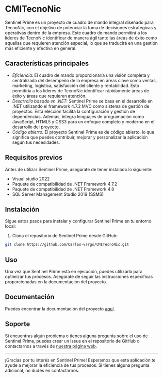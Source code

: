 # CMITecnoNic

Sentinel Prime es un proyecto de cuadro de mando integral diseñado para TecnoNic, con el objetivo de potenciar la toma de decisiones estratégicas y operativas dentro de la empresa. Este cuadro de mando permitirá a los líderes de TecnoNic identificar de manera ágil tanto las áreas de éxito como aquellas que requieren atención especial, lo que se traducirá en una gestión más eficiente y efectiva en general.

## Características principales

- *Eficiencia:*  El cuadro de mando proporcionaría una visión completa y centralizada del desempeño de la empresa en áreas clave como ventas, marketing, logística, satisfacción del cliente y rentabilidad. Esto permitiría a los líderes de TecnoNic identificar rápidamente áreas de éxito y áreas que requieren atención.
- *Desarrollo basado en .NET:* Sentinel Prime se basa en el desarrollo en .NET utilizando el framework 4.7.2 MVC como sistema de gestión de proyectos. Esta elección facilita la configuración y gestión de dependencias. Además, integra lenguajes de programación como JavaScript, HTML5 y CSS3 para un enfoque completo y moderno en el desarrollo del proyecto.
- *Código abierto:* El proyecto Sentinel Prime es de código abierto, lo que significa que puedes contribuir, mejorar y personalizar la aplicación según tus necesidades.

## Requisitos previos

Antes de utilizar Sentinel Prime, asegúrate de tener instalado lo siguiente:

- Visual studio 2022
- Paquete de compatibilidad de .NET Framework 4.7.2
- Paquete de compatibilidad de .NET Framework 4.8
- SQL Server Management Studio 2019 (SSMS) 

## Instalación

Sigue estos pasos para instalar y configurar Sentinel Prime en tu entorno local:

1. Clona el repositorio de Sentinel Prime desde GitHub:

```bash
git clone https://github.com/Carlos-vargs/CMITecnoNic.git
```

## Uso

Una vez que Sentinel Prime está en ejecución, puedes utilizarlo para optimizar tus procesos. Asegúrate de seguir las instrucciones específicas proporcionadas en la documentación del proyecto.

## Documentación

Puedes encontrar la documentación del proyecto [aquí](https://unanmanagua-my.sharepoint.com/:f:/g/personal/jocsan_mejia22041899_estu_unan_edu_ni/EjcfnYAzr3FLleW7nGRGODUBpXgyzJoVTimRNb8_ZLKv0Q?e=8Kt07G).


## Soporte

Si encuentras algún problema o tienes alguna pregunta sobre el uso de Sentinel Prime, puedes crear un issue en el repositorio de GitHub o contactarnos a través de [nuestra página web](https://carlosvargas.vercel.app/).


---
¡Gracias por tu interés en Sentinel Prime! Esperamos que esta aplicación te ayude a mejorar la eficiencia de tus procesos. Si tienes alguna pregunta adicional, no dudes en contactarnos.
